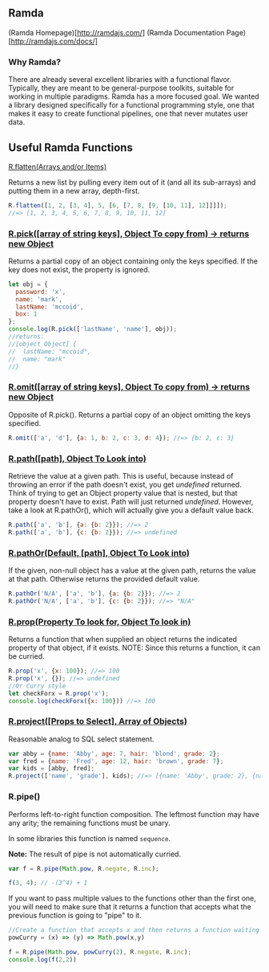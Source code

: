 ## Ramda

(Ramda Homepage)[http://ramdajs.com/]
(Ramda Documentation Page)[http://ramdajs.com/docs/]

### Why Ramda?

There are already several excellent libraries with a functional flavor. Typically, they are meant to be general-purpose toolkits, suitable for working in multiple paradigms. Ramda has a more focused goal. We wanted a library designed specifically for a functional programming style, one that makes it easy to create functional pipelines, one that never mutates user data.

## Useful Ramda Functions

[R.flatten(Arrays and/or Items)](http://ramdajs.com/docs/#flatten)

Returns a new list by pulling every item out of it (and all its sub-arrays) and putting them in a new array, depth-first.

```javascript
R.flatten([1, 2, [3, 4], 5, [6, [7, 8, [9, [10, 11], 12]]]]);
//=> [1, 2, 3, 4, 5, 6, 7, 8, 9, 10, 11, 12]
```

### [R.pick([array of string keys], Object To copy from) -> returns new Object](http://ramdajs.com/docs/#pick)

Returns a partial copy of an object containing only the keys specified. If the key does not exist, the property is ignored.
```javascript
let obj = {
  password: 'x',
  name: 'mark',
  lastName: 'mccoid',
  box: 1
};
console.log(R.pick(['lastName', 'name'], obj));
//returns:
//[object Object] {
//  lastName: "mccoid",
//  name: "mark"
//} 
```

### [R.omit([array of string keys], Object To copy from) -> returns new Object](http://ramdajs.com/docs/#omit)
Opposite of R.pick().  Returns a partial copy of an object omitting the keys specified.
```javascript
R.omit(['a', 'd'], {a: 1, b: 2, c: 3, d: 4}); //=> {b: 2, c: 3}
```

### [R.path([path], Object To Look into)](http://ramdajs.com/docs/#path)
Retrieve the value at a given path.  This is useful, because instead of throwing an error if the path doesn't exist,  you get _undefined_ returned.
Think of trying to get an Object property value that is nested, but that property doesn't have to exist.  Path will just returned _undefined_.  However, take a look at R.pathOr(), which will actually give you a default value back.
```javascript
R.path(['a', 'b'], {a: {b: 2}}); //=> 2
R.path(['a', 'b'], {c: {b: 2}}); //=> undefined
```

### [R.pathOr(Default, [path], Object To Look into)](http://ramdajs.com/docs/#pathOr)
If the given, non-null object has a value at the given path, returns the value at that path. Otherwise returns the provided default value.
```javascript
R.pathOr('N/A', ['a', 'b'], {a: {b: 2}}); //=> 2
R.pathOr('N/A', ['a', 'b'], {c: {b: 2}}); //=> "N/A"
```

### [R.prop(Property To look for, Object To look in)](http://ramdajs.com/docs/#prop)
Returns a function that when supplied an object returns the indicated property of that object, if it exists.  NOTE: Since this returns a function, it can be curried.
```javascript
R.prop('x', {x: 100}); //=> 100
R.prop('x', {}); //=> undefined
//Or Curry style
let checkForx = R.prop('x');
console.log(checkForx({x: 100})) //=> 100
```

### [R.project([Props to Select], Array of Objects)](http://ramdajs.com/docs/#project)

Reasonable analog to SQL select statement.

```javascript
var abby = {name: 'Abby', age: 7, hair: 'blond', grade: 2};
var fred = {name: 'Fred', age: 12, hair: 'brown', grade: 7};
var kids = [abby, fred];
R.project(['name', 'grade'], kids); //=> [{name: 'Abby', grade: 2}, {name: 'Fred', grade: 7}]
```
### R.pipe()

Performs left-to-right function composition. The leftmost function may have any arity; the remaining functions must be unary.

In some libraries this function is named `sequence`.

**Note:** The result of pipe is not automatically curried.

```javascript
var f = R.pipe(Math.pow, R.negate, R.inc);

f(3, 4); // -(3^4) + 1
```

If you want to pass multiple values to the functions other than the first one, you will need to make sure that it returns a function that accepts what the previous function is going to "pipe" to it.

```javascript
//Create a function that accepts x and then returns a function waiting for it's y value to be supplied.
powCurry = (x) => (y) => Math.pow(x,y)

f = R.pipe(Math.pow, powCurry(2), R.negate, R.inc);
console.log(f(2,2))
```

